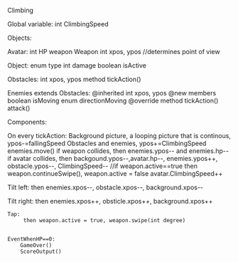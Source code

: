 Climbing

Global variable:
    int ClimbingSpeed


Objects:

Avatar:
    int HP
    weapon Weapon
    int xpos, ypos //determines point of view


Object:
    enum type
    int damage
    boolean isActive


Obstacles:
    int xpos, ypos
    method tickAction()


Enemies extends Obstacles:
    @inherited
    int xpos, ypos
    @new members
    boolean isMoving
    enum directionMoving 
    @override
    method tickAction()
        attack()


Components:

On every tickAction:
    Background picture, a looping picture that is continous, ypos-=fallingSpeed
    Obstacles and enemies, ypos+=ClimbingSpeed  
    enemies.move()
    if weapon collides, then enemies.ypos-- and enemies.hp--
    if avatar collides, then backgound.ypos--,avatar.hp--, enemies.ypos++, obstacle.ypos--, ClimbingSpeed--
    //if weapon.active==true then weapon.continueSwipe(), weapon.active = false
    avatar.ClimbingSpeed++


Tilt left:
    then enemies.xpos--, obstacle.xpos--, background.xpos--


Tilt right:
     then enemies.xpos++, obsticle.xpos++, background.xpos++


    Tap:
         then weapon.active = true, weapon.swipe(int degree)


    EventWhenHP==0:
        GameOver()
        ScoreOutput()

